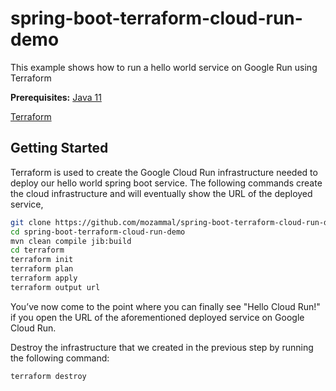 # spring-boot-terraform-cloud-run-demo

This example shows how to run a hello world service on Google Run using Terraform

**Prerequisites:** [Java 11](https://adoptopenjdk.net/)

 [Terraform](https://www.terraform.io/)


## Getting Started

Terraform is used to create the Google Cloud Run infrastructure needed to deploy our hello world spring boot service. The following commands create the cloud infrastructure
and will eventually show the URL of the deployed service,

```bash
git clone https://github.com/mozammal/spring-boot-terraform-cloud-run-demo.git
cd spring-boot-terraform-cloud-run-demo
mvn clean compile jib:build 
cd terraform
terraform init
terraform plan
terraform apply
terraform output url
```

You’ve now come to the point where you can finally see "Hello Cloud Run!" if you open the URL of the aforementioned deployed service on Google Cloud Run.


Destroy the infrastructure that we created in the previous step by running the following command:
```
terraform destroy
```
